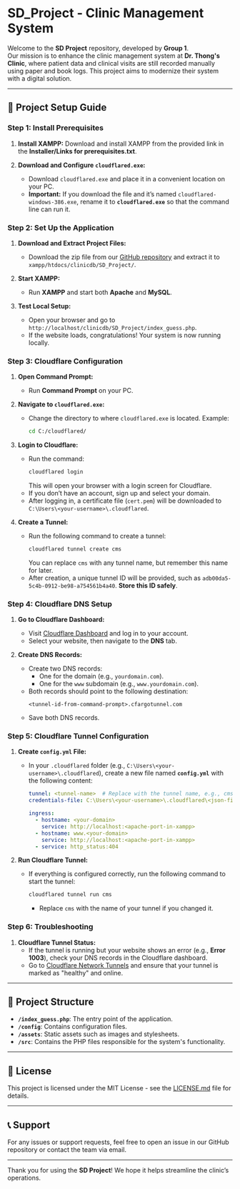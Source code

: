 # SD_Project - Clinic Management System

Welcome to the **SD Project** repository, developed by **Group 1**.  
Our mission is to enhance the clinic management system at **Dr. Thong's Clinic**, where patient data and clinical visits are still recorded manually using paper and book logs. This project aims to modernize their system with a digital solution.

---

## 🚀 Project Setup Guide

### Step 1: Install Prerequisites
1. **Install XAMPP:**
   Download and install XAMPP from the provided link in the **Installer/Links for prerequisites.txt**.

2. **Download and Configure `cloudflared.exe`:**
   - Download `cloudflared.exe` and place it in a convenient location on your PC.
   - **Important:** If you download the file and it’s named `cloudflared-windows-386.exe`, rename it to **`cloudflared.exe`** so that the command line can run it.

### Step 2: Set Up the Application

1. **Download and Extract Project Files:**
   - Download the zip file from our [GitHub repository](#) and extract it to `xampp/htdocs/clinicdb/SD_Project/`.

2. **Start XAMPP:**
   - Run **XAMPP** and start both **Apache** and **MySQL**.

3. **Test Local Setup:**
   - Open your browser and go to `http://localhost/clinicdb/SD_Project/index_guess.php`.
   - If the website loads, congratulations! Your system is now running locally.

### Step 3: Cloudflare Configuration

1. **Open Command Prompt:**
   - Run **Command Prompt** on your PC.

2. **Navigate to `cloudflared.exe`:**
   - Change the directory to where `cloudflared.exe` is located. Example:
     ```bash
     cd C:/cloudflared/
     ```

3. **Login to Cloudflare:**
   - Run the command:
     ```bash
     cloudflared login
     ```
     This will open your browser with a login screen for Cloudflare. 
   - If you don’t have an account, sign up and select your domain.
   - After logging in, a certificate file (`cert.pem`) will be downloaded to `C:\Users\<your-username>\.cloudflared`.

4. **Create a Tunnel:**
   - Run the following command to create a tunnel:
     ```bash
     cloudflared tunnel create cms
     ```
     You can replace `cms` with any tunnel name, but remember this name for later.
   - After creation, a unique tunnel ID will be provided, such as `adb00da5-5c4b-0912-be98-a754561b4a40`. **Store this ID safely**.

### Step 4: Cloudflare DNS Setup

1. **Go to Cloudflare Dashboard:**
   - Visit [Cloudflare Dashboard](https://dash.cloudflare.com/sign-up) and log in to your account.
   - Select your website, then navigate to the **DNS** tab.

2. **Create DNS Records:**
   - Create two DNS records:
     - One for the domain (e.g., `yourdomain.com`).
     - One for the `www` subdomain (e.g., `www.yourdomain.com`).
   - Both records should point to the following destination:
     ```
     <tunnel-id-from-command-prompt>.cfargotunnel.com
     ```
   - Save both DNS records.

### Step 5: Cloudflare Tunnel Configuration

1. **Create `config.yml` File:**
   - In your `.cloudflared` folder (e.g., `C:\Users\<your-username>\.cloudflared`), create a new file named **`config.yml`** with the following content:
     ```yaml
     tunnel: <tunnel-name>  # Replace with the tunnel name, e.g., cms
     credentials-file: C:\Users\<your-username>\.cloudflared\<json-file-name>.json

     ingress:
       - hostname: <your-domain>
         service: http://localhost:<apache-port-in-xampp>
       - hostname: www.<your-domain>
         service: http://localhost:<apache-port-in-xampp>
       - service: http_status:404
     ```

2. **Run Cloudflare Tunnel:**
   - If everything is configured correctly, run the following command to start the tunnel:
     ```bash
     cloudflared tunnel run cms
     ```
     - Replace `cms` with the name of your tunnel if you changed it.

### Step 6: Troubleshooting

1. **Cloudflare Tunnel Status:**
   - If the tunnel is running but your website shows an error (e.g., **Error 1003**), check your DNS records in the Cloudflare dashboard.
   - Go to [Cloudflare Network Tunnels](https://one.dash.cloudflare.com/) and ensure that your tunnel is marked as "healthy" and online.

---

## 📂 Project Structure

- **`/index_guess.php`**: The entry point of the application.
- **`/config`**: Contains configuration files.
- **`/assets`**: Static assets such as images and stylesheets.
- **`/src`**: Contains the PHP files responsible for the system's functionality.

---

## 📝 License

This project is licensed under the MIT License - see the [LICENSE.md](LICENSE.md) file for details.

---

## 📞 Support

For any issues or support requests, feel free to open an issue in our GitHub repository or contact the team via email.

---

Thank you for using the **SD Project**! We hope it helps streamline the clinic’s operations.
